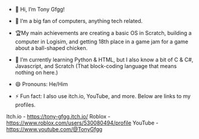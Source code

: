 - 👋 Hi, I’m Tony Gfgg!
  
- 👀 I’m a big fan of computers, anything tech related.

- 🏆My main achievements are creating a basic OS in Scratch, building a computer in Logisim, and getting 18th place in a game jam for a game about a ball-shaped chicken.
  
- 🌱 I’m currently learning Python & HTML, but I also know a bit of C & C#, Javascript, and Scratch (That block-coding language that means nothing on here.)
  
- 😄 Pronouns: He/Him
  
- ⚡ Fun fact: I also use itch.io, YouTube, and more. Below are links to my profiles.

  
Itch.io - https://tony-gfgg.itch.io/
Roblox - https://www.roblox.com/users/530080494/profile
YouTube - https://www.youtube.com/@TonyGfgg
